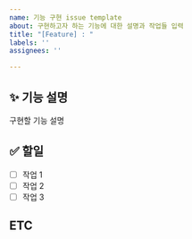 ```yaml
---
name: 기능 구현 issue template
about: 구현하고자 하는 기능에 대한 설명과 작업들 입력
title: "[Feature] : "
labels: ''
assignees: ''

---
```


## ✨ 기능 설명

구현할 기능 설명

## ✅ 할일

- [ ] 작업 1
- [ ] 작업 2
- [ ] 작업 3

## ETC
